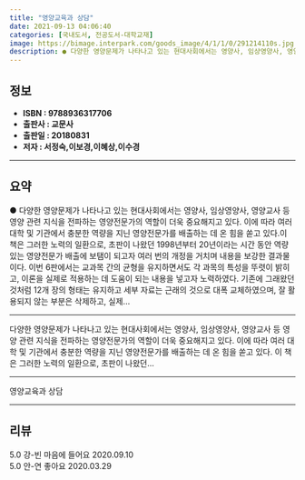 ```yaml
---
title: "영양교육과 상담"
date: 2021-09-13 04:06:40
categories: [국내도서, 전공도서-대학교재]
image: https://bimage.interpark.com/goods_image/4/1/1/0/291214110s.jpg
description: ● 다양한 영양문제가 나타나고 있는 현대사회에서는 영양사, 임상영양사, 영양교사 등 영양 관련 지식을 전파하는 영양전문가의 역할이 더욱 중요해지고 있다. 이에 따라 여러 대학 및 기관에서 충분한 역량을 지닌 영양전문가를 배출하는 데 온 힘을 쏟고 있다.이 책은 그러한 노력의 일환으로,
---
```


## **정보**

- **ISBN : 9788936317706**
- **출판사 : 교문사**
- **출판일 : 20180831**
- **저자 : 서정숙,이보경,이혜상,이수경**

------



## **요약**

●  다양한 영양문제가 나타나고 있는 현대사회에서는 영양사, 임상영양사, 영양교사 등 영양 관련 지식을 전파하는 영양전문가의 역할이 더욱 중요해지고 있다. 이에 따라 여러 대학 및 기관에서 충분한 역량을 지닌 영양전문가를 배출하는 데 온 힘을 쏟고 있다.이 책은 그러한 노력의 일환으로, 초판이 나왔던 1998년부터 20년이라는 시간 동안 역량 있는 영양전문가 배출에 보탬이 되고자 여러 번의 개정을 거치며 내용을 보강한 결과물이다. 이번 6판에서는 교과목 간의 균형을 유지하면서도 각 과목의 특성을 뚜렷이 밝히고, 이론을 실제로 적용하는 데 도움이 되는 내용을 넣고자 노력하였다. 기존에 그래왔던 것처럼 12개 장의 형태는 유지하고 세부 자료는 근래의 것으로 대폭 교체하였으며, 잘 활용되지 않는 부분은 삭제하고, 실제...

------

다양한 영양문제가 나타나고 있는 현대사회에서는 영양사, 임상영양사, 영양교사 등 영양 관련 지식을 전파하는 영양전문가의 역할이 더욱 중요해지고 있다. 이에 따라 여러 대학 및 기관에서 충분한 역량을 지닌 영양전문가를 배출하는 데 온 힘을 쏟고 있다.
이 책은 그러한 노력의 일환으로, 초판이 나왔던... 

------


영양교육과 상담 

------


## **리뷰** 

5.0 강-빈 마음에 들어요 2020.09.10 <br/>5.0 안-연 좋아요 2020.03.29 <br/>